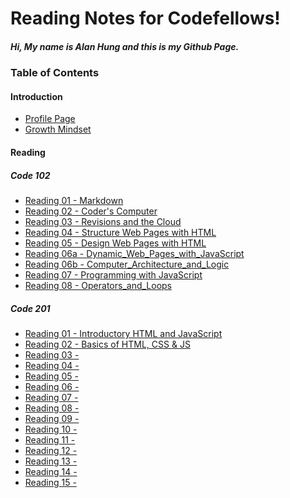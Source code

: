 # Reading Notes for Codefellows!
##### Hi, My name is Alan Hung and this is my Github Page.

### **Table of Contents**  

#### **Introduction**
* [Profile Page](https://github.com/AlanYHung)  
* [Growth Mindset](Growth_Mindset.md)

#### **Reading**
##### Code 102
* [Reading 01 - Markdown](markdown.md)
* [Reading 02 - Coder's Computer](Coder's_Computer.md)
* [Reading 03 - Revisions and the Cloud](Revisions_and_the_Cloud.md)
* [Reading 04 - Structure Web Pages with HTML](Structure_Web_Pages_with_HTML.md)
* [Reading 05 - Design Web Pages with HTML](Design_Web_Pages_with_CSS.md)
* [Reading 06a - Dynamic_Web_Pages_with_JavaScript](Dynamic_Web_Pages_with_JavaScript.md)
* [Reading 06b - Computer_Architecture_and_Logic](Computer_Architecture_and_Logic.md)
* [Reading 07 - Programming with JavaScript](Programming_with_JavaScript.md)
* [Reading 08 - Operators_and_Loops](Operators_and_Loops.md)

##### Code 201
* [Reading 01 - Introductory HTML and JavaScript](class-01.md)
* [Reading 02 - Basics of HTML, CSS & JS](class-02.md)
* [Reading 03 - ]()
* [Reading 04 - ]()
* [Reading 05 - ]()
* [Reading 06 - ]()
* [Reading 07 - ]()
* [Reading 08 - ]()
* [Reading 09 - ]()
* [Reading 10 - ]()
* [Reading 11 - ]()
* [Reading 12 - ]()
* [Reading 13 - ]()
* [Reading 14 - ]()
* [Reading 15 - ]()
